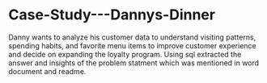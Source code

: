 # Case-Study---Dannys-Dinner
Danny wants to analyze his customer data to understand visiting patterns, spending habits, and favorite menu items to improve customer experience and decide on expanding the loyalty program.   Using sql extracted the answer and insights of the problem statment which was mentioned in word document and readme.
